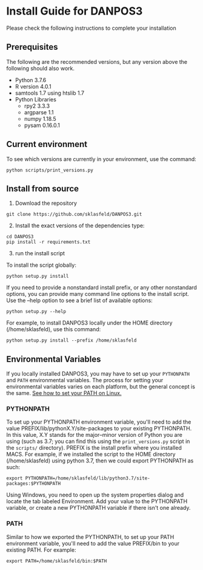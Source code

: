 # Install Guide for DANPOS3

Please check the following instructions to complete your installation

## Prerequisites
The following are the recommended versions, but any version above
the following should also work.
* Python 3.7.6
* R version 4.0.1
* samtools 1.7 using htslib 1.7
* Python Libraries
  * rpy2 3.3.3
  * argparse 1.1
  * numpy 1.18.5
  * pysam 0.16.0.1

## Current environment

To see which versions are currently in your environment, use the command:
```
python scripts/print_versions.py
```

## Install from source

1. Download the repository
```
git clone https://github.com/sklasfeld/DANPOS3.git
```

2. Install the exact versions of the dependencies type:

```
cd DANPOS3
pip install -r requirements.txt
```

3. run the install script

To install the script globally:
```
python setup.py install
```
If you need to provide a nonstandard install prefix, or any other nonstandard options, you can provide many command line options to the install script. Use the –help option to see a brief list of available options:
```
python setup.py --help
```
For example, to install DANPOS3 locally under the HOME directory (/home/sklasfeld), use this command:
```
python setup.py install --prefix /home/sklasfeld
```

## Environmental Variables
If you locally installed DANPOS3, you may have to set up your `PYTHONPATH` and `PATH` environmental variables. The process for setting your environmental variables varies on each platform, but the general concept is the same. [See how to set your PATH on Linux.](https://opensource.com/article/17/6/set-path-linux)

### PYTHONPATH

To set up your PYTHONPATH environment variable, you'll need to add the value PREFIX/lib/pythonX.Y/site-packages to your existing PYTHONPATH. In this value, X.Y stands for the major–minor version of Python you are using (such as 3.7; you can find this using the `print_versions.py` script in the `scripts/` directory). PREFIX is the install prefix where you installed MACS. For example, if we installed the script to the HOME directory (/home/sklasfeld) using python 3.7, then we could export PYTHONPATH as such:
```
export PYTHONPATH=/home/sklasfeld/lib/python3.7/site-packages:$PYTHONPATH
```

Using Windows, you need to open up the system properties dialog and locate the tab labeled Environment. Add your value to the PYTHONPATH variable, or create a new PYTHONPATH variable if there isn't one already.

### PATH

Similar to how we exported the PYTHONPATH, to set up your PATH environment variable, you'll need to add the value PREFIX/bin to your existing PATH. For example:
```
export PATH=/home/sklasfeld/bin:$PATH
```